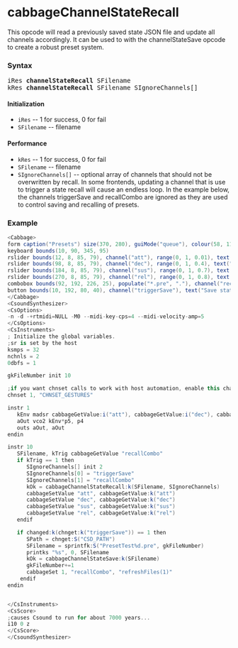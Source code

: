 # cabbageChannelStateRecall

This opcode will read a previously saved state JSON file and update all channels accordingly. It can be used to with the channelStateSave opcode to create a robust preset system. 

### Syntax

<pre>iRes <b>channelStateRecall</b> SFilename
kRes <b>channelStateRecall</b> SFilename SIgnoreChannels[]</pre>

#### Initialization

* `iRes` -- 1 for success, 0 for fail
* `SFilename` -- filename

#### Performance

* `kRes` -- 1 for success, 0 for fail
* `SFilename` -- filename
* `SIgnoreChannels[]` -- optional array of channels that should not be overwritten by recall. In some frontends, updating a channel that is use to trigger a state recall will cause an endless loop. In the example below, the channels triggerSave and recallCombo are ignored as they are used to control saving and recalling of presets. 

### Example

```csharp
<Cabbage>
form caption("Presets") size(370, 280), guiMode("queue"), colour(58, 110, 182), pluginId("fsad")
keyboard bounds(10, 90, 345, 95)
rslider bounds(12, 8, 85, 79), channel("att"), range(0, 1, 0.01), text("Att.")
rslider bounds(98, 8, 85, 79), channel("dec"), range(0, 1, 0.4), text("Dec.")
rslider bounds(184, 8, 85, 79), channel("sus"), range(0, 1, 0.7), text("Sus.")
rslider bounds(270, 8, 85, 79), channel("rel"), range(0, 1, 0.8), text("Rel.")
combobox bounds(92, 192, 226, 25), populate("*.pre", "."), channel("recallCombo"), channelType("string")
button bounds(10, 192, 80, 40), channel("triggerSave"), text("Save state")
</Cabbage>
<CsoundSynthesizer>
<CsOptions>
-n -d -+rtmidi=NULL -M0 --midi-key-cps=4 --midi-velocity-amp=5
</CsOptions>
<CsInstruments>
; Initialize the global variables. 
;sr is set by the host
ksmps = 32
nchnls = 2
0dbfs = 1

gkFileNumber init 10

;if you want chnset calls to work with host automation, enable this channel
chnset 1, "CHNSET_GESTURES"

instr 1
   kEnv madsr cabbageGetValue:i("att"), cabbageGetValue:i("dec"), cabbageGetValue:i("sus"), cabbageGetValue:i("rel")
   aOut vco2 kEnv*p5, p4
   outs aOut, aOut
endin

instr 10
   SFilename, kTrig cabbageGetValue "recallCombo"
   if kTrig == 1 then
      SIgnoreChannels[] init 2
      SIgnoreChannels[0] = "triggerSave"
      SIgnoreChannels[1] = "recallCombo"
      kOk = cabbageChannelStateRecall:k(SFilename, SIgnoreChannels)
      cabbageSetValue "att", cabbageGetValue:k("att")
      cabbageSetValue "dec", cabbageGetValue:k("dec")
      cabbageSetValue "sus", cabbageGetValue:k("sus")
      cabbageSetValue "rel", cabbageGetValue:k("rel")
   endif

   if changed:k(chnget:k("triggerSave")) == 1 then
      SPath = chnget:S("CSD_PATH")
      SFilename = sprintfk:S("PresetTest%d.pre", gkFileNumber)
      printks "%s", 0, SFilename
      kOk = cabbageChannelStateSave:k(SFilename)
      gkFileNumber+=1
      cabbageSet 1, "recallCombo", "refreshFiles(1)" 
    endif
endin


</CsInstruments>
<CsScore>
;causes Csound to run for about 7000 years...
i10 0 z
</CsScore>
</CsoundSynthesizer>
```

